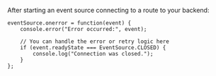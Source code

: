 
After starting an event source connecting to a route to your backend:

```
eventSource.onerror = function(event) {  
    console.error("Error occurred:", event);  
      
    // You can handle the error or retry logic here  
    if (event.readyState === EventSource.CLOSED) {  
        console.log("Connection was closed.");  
    }  
};
```